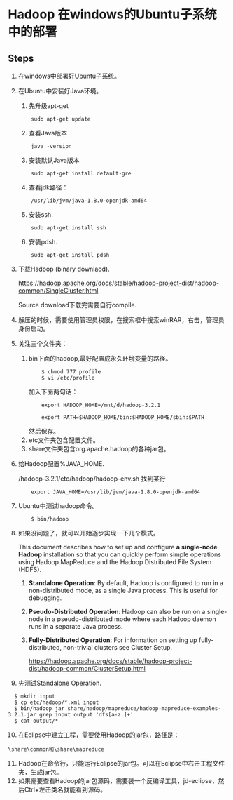 # Hadoop 在windows的Ubuntu子系统中的部署

## Steps

1. 在windows中部署好Ubuntu子系统。
2. 在Ubuntu中安装好Java环境。
    1. 先升级apt-get
    ```
        sudo apt-get update
    ```
    2. 查看Java版本
    ```
        java -version
    ```
    3. 安装默认Java版本
    ```
        sudo apt-get install default-gre
    ```
    4. 查看jdk路径：
    ```
        /usr/lib/jvm/java-1.8.0-openjdk-amd64
    ```
    5. 安装ssh.
    ```
        sudo apt-get install ssh
    ```
    6. 安装pdsh.
    ```
        sudo apt-get install pdsh
    ```
3. 下载Hadoop (binary downlaod).

    https://hadoop.apache.org/docs/stable/hadoop-project-dist/hadoop-common/SingleCluster.html

    Source download下载完需要自行compile.

4. 解压的时候，需要使用管理员权限，在搜索框中搜索winRAR，右击，管理员身份启动。

5. 关注三个文件夹：
    1. bin下面的hadoop,最好配置成永久环境变量的路径。
        ```
            $ chmod 777 profile
            $ vi /etc/profile
        ```
        加入下面两句话：
        ```
            export HADOOP_HOME=/mnt/d/hadoop-3.2.1

            export PATH=$HADOOP_HOME/bin:$HADOOP_HOME/sbin:$PATH
        ```
        然后保存。
    2. etc文件夹包含配置文件。
    3. share文件夹包含org.apache.hadoop的各种jar包。

6. 给Hadoop配置%JAVA_HOME.

    /hadoop-3.2.1/etc/hadoop/hadoop-env.sh
    找到某行
    ```
        export JAVA_HOME=/usr/lib/jvm/java-1.8.0-openjdk-amd64
    ```

7. Ubuntu中测试hadoop命令。
    ```
        $ bin/hadoop
    ```
8. 如果没问题了，就可以开始逐步实现一下几个模式。

    This document describes how to set up and configure **a single-node Hadoop** installation so that you can quickly perform simple operations using Hadoop MapReduce and the Hadoop Distributed File System (HDFS).

    1. **Standalone Operation**: By default, Hadoop is configured to run in a non-distributed mode, as a single Java process. This is useful for debugging.
    2. **Pseudo-Distributed Operation**: Hadoop can also be run on a single-node in a pseudo-distributed mode where each Hadoop daemon runs in a separate Java process.
    3. **Fully-Distributed Operation**: For information on setting up fully-distributed, non-trivial clusters see Cluster Setup.

        https://hadoop.apache.org/docs/stable/hadoop-project-dist/hadoop-common/ClusterSetup.html

9. 先测试Standalone Operation.
```
  $ mkdir input
  $ cp etc/hadoop/*.xml input
  $ bin/hadoop jar share/hadoop/mapreduce/hadoop-mapreduce-examples-3.2.1.jar grep input output 'dfs[a-z.]+'
  $ cat output/*
```
10. 在Eclipse中建立工程，需要使用Hadoop的jar包，路径是：
```
\share\common和\share\mapreduce
```
11. Hadoop在命令行，只能运行Eclipse的jar包。可以在Eclipse中右击工程文件夹，生成jar包。
12. 如果需要查看Hadoop的jar包源码，需要装一个反编译工具，jd-eclipse，然后Ctrl+左击类名就能看到源码。

